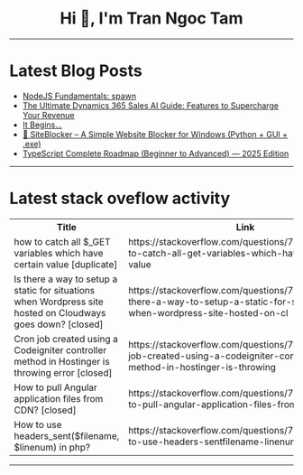 <h1 align="center">Hi 👋, I'm Tran Ngoc Tam</h1>

---

# Latest Blog Posts 
<!-- BLOG-POST-LIST:START -->
- [NodeJS Fundamentals: spawn](https://dev.to/devopsfundamentals/nodejs-fundamentals-spawn-af1)
- [The Ultimate Dynamics 365 Sales AI Guide: Features to Supercharge Your Revenue](https://dev.to/array_platforms/the-ultimate-dynamics-365-sales-ai-guide-features-to-supercharge-your-revenue-2nkd)
- [It Begins...](https://dev.to/darkskiesinteractive/it-begins-ame)
- [🚫 SiteBlocker – A Simple Website Blocker for Windows &lpar;Python + GUI + .exe&rpar;](https://dev.to/mahmud-r-farhan/siteblocker-a-simple-website-blocker-for-windows-python-gui-exe-bac)
- [TypeScript Complete Roadmap &lpar;Beginner to Advanced&rpar; — 2025 Edition](https://dev.to/coder_studios/typescript-complete-roadmap-beginner-to-advanced-2025-edition-2ebb)
<!-- BLOG-POST-LIST:END -->

---

# Latest stack oveflow activity
<table>
  <tr><th>Title</th><th>Link</th></tr>
  <!-- STACKOVERFLOW:START --><tr><td>how to catch all $_GET variables which have certain value [duplicate]</td><td>https://stackoverflow.com/questions/79678166/how-to-catch-all-get-variables-which-have-certain-value</td></tr><tr><td>Is there a way to setup a static for situations when Wordpress site hosted on Cloudways goes down? [closed]</td><td>https://stackoverflow.com/questions/79678063/is-there-a-way-to-setup-a-static-for-situations-when-wordpress-site-hosted-on-cl</td></tr><tr><td>Cron job created using a Codeigniter controller method in Hostinger is throwing error [closed]</td><td>https://stackoverflow.com/questions/79677530/cron-job-created-using-a-codeigniter-controller-method-in-hostinger-is-throwing</td></tr><tr><td>How to pull Angular application files from CDN? [closed]</td><td>https://stackoverflow.com/questions/79677420/how-to-pull-angular-application-files-from-cdn</td></tr><tr><td>How to use headers_sent&lpar;$filename, $linenum&rpar; in php?</td><td>https://stackoverflow.com/questions/79677370/how-to-use-headers-sentfilename-linenum-in-php</td></tr><!-- STACKOVERFLOW:END -->
</table>

---


